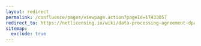 ```yaml
---
layout: redirect
permalink: /confluence/pages/viewpage.action?pageId=17433057
redirect_to: https://netlicensing.io/wiki/data-processing-agreement-dpa
sitemap:
  exclude: true
---
```

